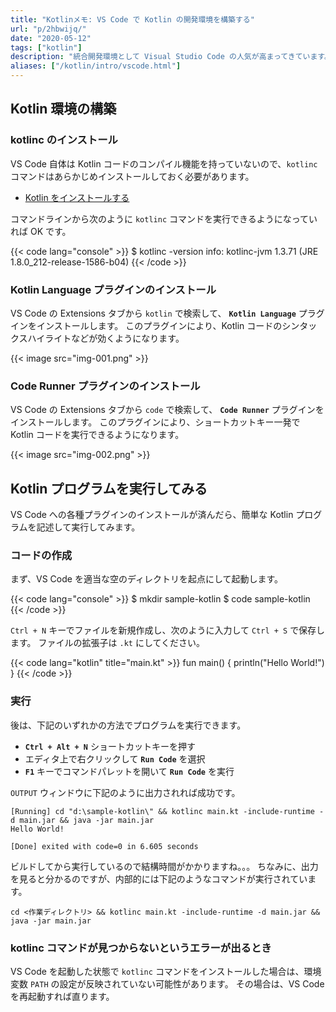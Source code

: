 ```yaml
---
title: "Kotlinメモ: VS Code で Kotlin の開発環境を構築する"
url: "p/2hbwijq/"
date: "2020-05-12"
tags: ["kotlin"]
description: "統合開発環境として Visual Studio Code の人気が高まってきています。ここでは、VS Code 上で Kotlin コードのハイライト表示や、ショートカットキーでのビルドを行えるように環境構築します。"
aliases: ["/kotlin/intro/vscode.html"]
---
```


Kotlin 環境の構築
----

### kotlinc のインストール

VS Code 自体は Kotlin コードのコンパイル機能を持っていないので、`kotlinc` コマンドはあらかじめインストールしておく必要があります。

* [Kotlin をインストールする](/p/5zibnsn/#kotlinc)

コマンドラインから次のように `kotlinc` コマンドを実行できるようになっていれば OK です。

{{< code lang="console" >}}
$ kotlinc -version
info: kotlinc-jvm 1.3.71 (JRE 1.8.0_212-release-1586-b04)
{{< /code >}}

### Kotlin Language プラグインのインストール

VS Code の Extensions タブから `kotlin` で検索して、 __`Kotlin Language`__ プラグインをインストールします。
このプラグインにより、Kotlin コードのシンタックスハイライトなどが効くようになります。

{{< image src="img-001.png" >}}

### Code Runner プラグインのインストール

VS Code の Extensions タブから `code` で検索して、 __`Code Runner`__ プラグインをインストールします。
このプラグインにより、ショートカットキー一発で Kotlin コードを実行できるようになります。

{{< image src="img-002.png" >}}


Kotlin プログラムを実行してみる
----

VS Code への各種プラグインのインストールが済んだら、簡単な Kotlin プログラムを記述して実行してみます。

### コードの作成

まず、VS Code を適当な空のディレクトリを起点にして起動します。

{{< code lang="console" >}}
$ mkdir sample-kotlin
$ code sample-kotlin
{{< /code >}}

`Ctrl + N` キーでファイルを新規作成し、次のように入力して `Ctrl + S` で保存します。
ファイルの拡張子は `.kt` にしてください。

{{< code lang="kotlin" title="main.kt" >}}
fun main() {
    println("Hello World!")
}
{{< /code >}}

### 実行

後は、下記のいずれかの方法でプログラムを実行できます。

- __`Ctrl + Alt + N`__ ショートカットキーを押す
- エディタ上で右クリックして __`Run Code`__ を選択
- __`F1`__ キーでコマンドパレットを開いて __`Run Code`__ を実行

`OUTPUT` ウィンドウに下記のように出力されれば成功です。

```
[Running] cd "d:\sample-kotlin\" && kotlinc main.kt -include-runtime -d main.jar && java -jar main.jar
Hello World!

[Done] exited with code=0 in 6.605 seconds
```

ビルドしてから実行しているので結構時間がかかりますね。。。
ちなみに、出力を見ると分かるのですが、内部的には下記のようなコマンドが実行されています。

```
cd <作業ディレクトリ> && kotlinc main.kt -include-runtime -d main.jar && java -jar main.jar
```

### kotlinc コマンドが見つからないというエラーが出るとき

VS Code を起動した状態で `kotlinc` コマンドをインストールした場合は、環境変数 `PATH` の設定が反映されていない可能性があります。
その場合は、VS Code を再起動すれば直ります。

